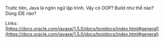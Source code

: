 Trước tiên, Java là ngôn ngữ lập trình.
Vậy có OOP?
Build như thế nào?
Dùng IDE nào?

Links:
[https://docs.oracle.com/javase/1.5.0/docs/tooldocs/index.html#general](https://docs.oracle.com/javase/1.5.0/docs/tooldocs/index.html#general)